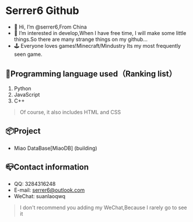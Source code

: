 # Serrer6 Github
- 👋 Hi, I’m @serrer6,From China
- 👀 I’m interested in develop,When I have free time, I will make some little things.So there are many strange things on my github...
- 🕹 Everyone loves games!Minecraft/Mindustry Its my most frequently seen game.

## 🔨Programming language used（Ranking list）
1. Python
2. JavaScript
3. C++
> Of course, it also includes HTML and CSS

## 📦Project
- Miao DataBase[MiaoDB] (building)

## 📪Contact information
- QQ: 3284316248
- E-mail: serrer6@outlook.com
- WeChat: suanlaoqwq
> I don't recommend you adding my WeChat,Because I rarely go to see it

<!---
serrer6/serrer6 is a ✨ special ✨ repository because its `README.md` (this file) appears on your GitHub profile.
You can click the Preview link to take a look at your changes.
--->
